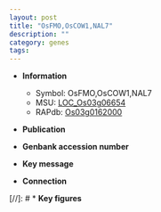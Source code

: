 ```yaml
---
layout: post
title: "OsFMO,OsCOW1,NAL7"
description: ""
category: genes
tags: 
---
```


* **Information**  
    + Symbol: OsFMO,OsCOW1,NAL7  
    + MSU: [LOC_Os03g06654](http://rice.uga.edu/cgi-bin/ORF_infopage.cgi?orf=LOC_Os03g06654)  
    + RAPdb: [Os03g0162000](http://rapdb.dna.affrc.go.jp/viewer/gbrowse_details/irgsp1?name=Os03g0162000)  

* **Publication**  

* **Genbank accession number**  

* **Key message**  

* **Connection**  

[//]: # * **Key figures**  


